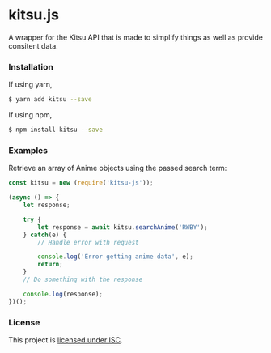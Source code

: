 # kitsu.js
A wrapper for the Kitsu API that is made to simplify things as well as provide consitent data.

### Installation
If using yarn,
```sh
$ yarn add kitsu --save
```
If using npm,
```sh
$ npm install kitsu --save
```
### Examples
Retrieve an array of Anime objects using the passed search term:
```js
const kitsu = new (require('kitsu-js'));

(async () => {
    let response;

    try {
        let response = await kitsu.searchAnime('RWBY');
    } catch(e) {
        // Handle error with request

        console.log('Error getting anime data', e);
        return;
    }
    // Do something with the response

    console.log(response);
})();
```

### License
This project is [licensed under ISC][license].

[license]: https://github.com/hsiW/kitsu/blob/master/LICENSE
